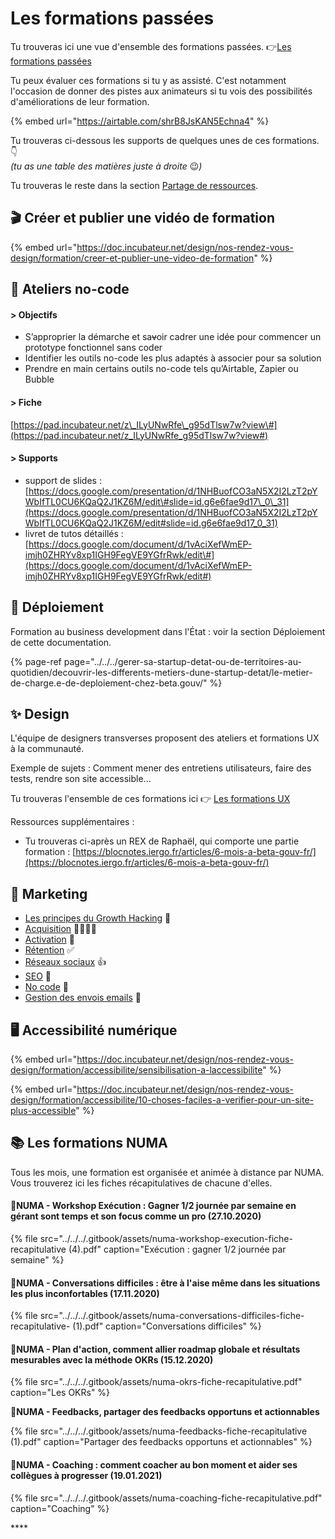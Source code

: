 # Les formations passées

Tu trouveras ici une vue d'ensemble des formations passées. 👉[Les formations passées](https://airtable.com/shrQYTD8YZflrhNSb)

Tu peux  évaluer ces formations si tu y as assisté. C'est notamment l'occasion de donner des pistes aux animateurs si tu vois des possibilités d'améliorations de leur formation. 

{% embed url="https://airtable.com/shrB8JsKAN5Echna4" %}





Tu trouveras ci-dessous les supports de quelques unes de ces formations. 👇  
_\(tu as une table des matières juste à droite_ 😉_\)_

Tu trouveras le reste dans la section [Partage de ressources](../partage-de-ressources.md). 

## 🎬  Créer et publier une vidéo de formation

{% embed url="https://doc.incubateur.net/design/nos-rendez-vous-design/formation/creer-et-publier-une-video-de-formation" %}

## 🤖  Ateliers no-code

#### &gt; Objectifs

* S’approprier la démarche et sa~~v~~oir cadrer une idée pour commencer un prototype fonctionnel sans coder
* Identifier les outils no-code les plus adaptés à associer pour sa solution
* Prendre en main certains outils no-code tels qu’Airtable, Zapier ou Bubble

#### &gt; Fiche

[https://pad.incubateur.net/z\_ILyUNwRfe\_g95dTlsw7w?view\#](https://pad.incubateur.net/z_ILyUNwRfe_g95dTlsw7w?view#)

#### &gt; Supports

* support de slides : [https://docs.google.com/presentation/d/1NHBuofCO3aN5X2I2LzT2pYWbIfTL0CU6KQaQ2J1KZ6M/edit\#slide=id.g6e6fae9d17\_0\_31](https://docs.google.com/presentation/d/1NHBuofCO3aN5X2I2LzT2pYWbIfTL0CU6KQaQ2J1KZ6M/edit#slide=id.g6e6fae9d17_0_31)
* livret de tutos détaillés : [https://docs.google.com/document/d/1vAciXefWmEP-imjh0ZHRYv8xp1IGH9FegVE9YGfrRwk/edit\#](https://docs.google.com/document/d/1vAciXefWmEP-imjh0ZHRYv8xp1IGH9FegVE9YGfrRwk/edit#)

## 🚀 Déploiement 

Formation au business development dans l'État : voir la section Déploiement de cette documentation.

{% page-ref page="../../../gerer-sa-startup-detat-ou-de-territoires-au-quotidien/decouvrir-les-differents-metiers-dune-startup-detat/le-metier-de-charge.e-de-deploiement-chez-beta.gouv/" %}

## ✨ Design

L'équipe de designers transverses proposent des ateliers et formations UX à la communauté. 

Exemple de sujets : Comment mener des entretiens utilisateurs, faire des tests, rendre son site accessible...

Tu trouveras l'ensemble de ces formations ici 👉 [Les formations UX](https://doc.incubateur.net/design/nos-rendez-vous-design/formation)

Ressources supplémentaires : 

* Tu trouveras ci-après un REX de Raphaël, qui comporte une partie formation : [https://blocnotes.iergo.fr/articles/6-mois-a-beta-gouv-fr/](https://blocnotes.iergo.fr/articles/6-mois-a-beta-gouv-fr/)

## 🚀  Marketing

* [Les principes du Growth Hacking](https://doc.incubateur.net/startups/marketing/growth-hacking)  🚀
* [Acquisition](https://doc.incubateur.net/startups/marketing/lacquisition) 👨‍👨‍👦‍👦
* [Activation](https://doc.incubateur.net/startups/marketing/lactivation) 🎯
* [Rétention](https://doc.incubateur.net/startups/marketing/la-retention) ✅
* [Réseaux sociaux](https://doc.incubateur.net/startups/marketing/reseaux-sociaux) 👍
* [SEO](https://doc.incubateur.net/startups/marketing/seo-1) 🔎
* [No code](https://doc.incubateur.net/startups/marketing/no-code) 🤖
* [Gestion des envois emails](https://doc.incubateur.net/startups/marketing/gestion-des-envois-emails)  💌

## 🖥  Accessibilité numérique

{% embed url="https://doc.incubateur.net/design/nos-rendez-vous-design/formation/accessibilite/sensibilisation-a-laccessibilite" %}

{% embed url="https://doc.incubateur.net/design/nos-rendez-vous-design/formation/accessibilite/10-choses-faciles-a-verifier-pour-un-site-plus-accessible" %}

## 📚 Les formations NUMA

Tous les mois, une formation est organisée et animée à distance par NUMA. Vous trouverez ici les fiches récapitulatives de chacune d'elles.

#### 📕NUMA - Workshop Exécution : Gagner 1/2 journée par semaine en gérant sont temps et son focus comme un pro \(27.10.2020\)

{% file src="../../../.gitbook/assets/numa-workshop-execution-fiche-recapitulative \(4\).pdf" caption="Exécution : gagner 1/2 journée par semaine" %}

#### 📗NUMA - Conversations difficiles : être à l'aise même dans les situations les plus inconfortables \(17.11.2020\)

{% file src="../../../.gitbook/assets/numa-conversations-difficiles-fiche-recapitulative- \(1\).pdf" caption="Conversations difficiles" %}

#### 📘NUMA - **Plan d'action, comment allier roadmap globale et résultats mesurables avec la méthode OKRs \(15.12.2020\)**

{% file src="../../../.gitbook/assets/numa-okrs-fiche-recapitulative.pdf" caption="Les OKRs" %}

📙**NUMA - Feedbacks, partager des feedbacks opportuns et actionnables** 

{% file src="../../../.gitbook/assets/numa-feedbacks-fiche-recapitulative \(1\).pdf" caption="Partager des feedbacks opportuns et actionnables" %}

#### 📕NUMA - **Coaching : comment coacher au bon moment et aider ses collègues à progresser \(19.01.2021\)**

{% file src="../../../.gitbook/assets/numa-coaching-fiche-recapitulative.pdf" caption="Coaching" %}



\*\*\*\*





